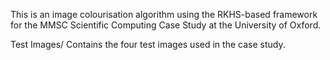 This is an image colourisation algorithm using the RKHS-based framework for the MMSC Scientific Computing Case Study at the University of Oxford.

Test Images/
Contains the four test images used in the case study.
